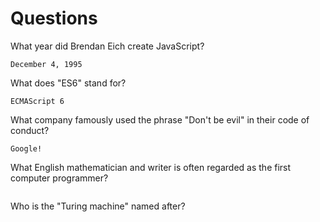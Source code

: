# Questions

What year did Brendan Eich create JavaScript?

```
December 4, 1995
```

What does "ES6" stand for?

```
ECMAScript 6
```

What company famously used the phrase "Don't be evil" in their code of conduct?

```
Google!
```

What English mathematician and writer is often regarded as the first computer programmer?

```

```

Who is the "Turing machine" named after?

```

```

